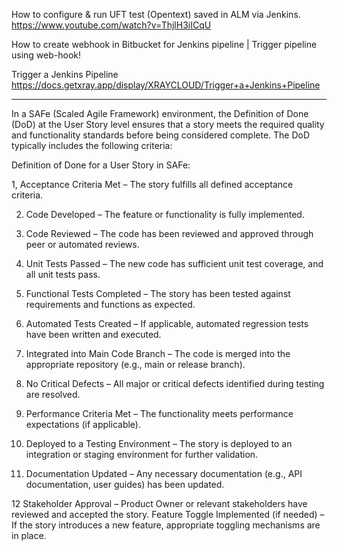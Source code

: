 

How to configure & run UFT test (Opentext) saved in ALM via Jenkins. https://www.youtube.com/watch?v=ThjlH3iICqU

How to create webhook in Bitbucket for Jenkins pipeline | Trigger pipeline using web-hook! 

Trigger a Jenkins Pipeline https://docs.getxray.app/display/XRAYCLOUD/Trigger+a+Jenkins+Pipeline


---
In a SAFe (Scaled Agile Framework) environment, the Definition of Done (DoD) at the User Story level ensures that a story meets the required quality and functionality standards before being considered complete. The DoD typically includes the following criteria:

Definition of Done for a User Story in SAFe:

1, Acceptance Criteria Met – The story fulfills all defined acceptance criteria.

2. Code Developed – The feature or functionality is fully implemented.

3. Code Reviewed – The code has been reviewed and approved through peer or automated reviews.

4. Unit Tests Passed – The new code has sufficient unit test coverage, and all unit tests pass.

5. Functional Tests Completed – The story has been tested against requirements and functions as expected.

6. Automated Tests Created – If applicable, automated regression tests have been written and executed.

7. Integrated into Main Code Branch – The code is merged into the appropriate repository (e.g., main or release branch).

8. No Critical Defects – All major or critical defects identified during testing are resolved.

9. Performance Criteria Met – The functionality meets performance expectations (if applicable).

10. Deployed to a Testing Environment – The story is deployed to an integration or staging environment for further validation.

11. Documentation Updated – Any necessary documentation (e.g., API documentation, user guides) has been updated.

12 Stakeholder Approval – Product Owner or relevant stakeholders have reviewed and accepted the story.
Feature Toggle Implemented (if needed) – If the story introduces a new feature, appropriate toggling mechanisms are in place.

